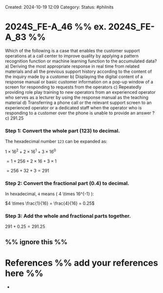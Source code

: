 Created: 2024-10-19 12:09
Category: 
Status: #philnits



# 2024S_FE-A_46 %% ex. 2024S_FE-A_83 %%

Which of the following is a case that enables the customer support operations at a call
center to improve quality by applying a pattern recognition function or machine learning
function to the accumulated data?
a) Deriving the most appropriate response in real time from related materials and all the
previous support history according to the content of the inquiry made by a customer
b) Displaying the digital content of a response manual or basic customer information on a
pop-up window of a screen for responding to requests from the operators
c) Repeatedly providing role play training to new operators from an experienced operator
who serves as a lecturer by using the response manual as the teaching material
d) Transferring a phone call or the relevant support screen to an experienced operator or a
dedicated staff when the operator who is responding to a customer over the phone is
unable to provide an answer
? 
c) 291.25
### Step 1: Convert the whole part (123) to decimal.

The hexadecimal number `123` can be expanded as:

$1 \times 16^2 + 2 \times 16^1 + 3 \times 16^0$

$= 1 \times 256 + 2 \times 16 + 3 \times 1$

$= 256 + 32 + 3 = 291$

### Step 2: Convert the fractional part (0.4) to decimal.

In hexadecimal, `4` means \( 4 \times 16^{-1} \):

$4 \times \frac{1}{16} = \frac{4}{16} = 0.25$

### Step 3: Add the whole and fractional parts together.

$291 + 0.25 = 291.25$




%% ignore this %%
---









# References %% add your references here %%
- 